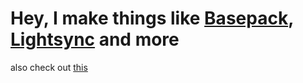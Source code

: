 # Hey, I make things like [Basepack](https://basepack.co), [Lightsync](https://get.lightsync.me) and more
also check out [this](https://patrikthedev.com)
